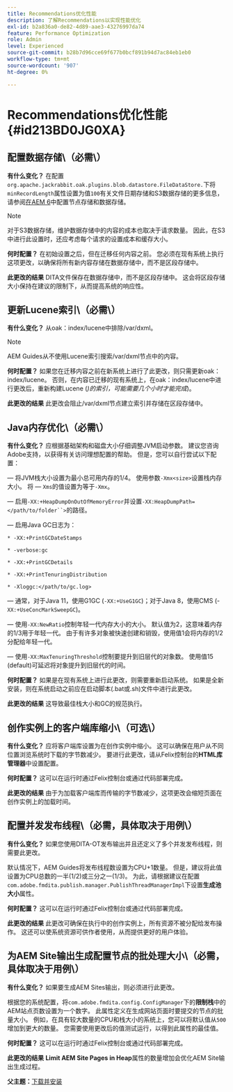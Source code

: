 ```yaml
---
title: Recommendations优化性能
description: 了解Recommendations以实现性能优化
exl-id: b2a836a0-de82-4d89-aae3-43276997da74
feature: Performance Optimization
role: Admin
level: Experienced
source-git-commit: b28b7d96cce69f677b0bcf891b94d7ac84eb1eb0
workflow-type: tm+mt
source-wordcount: '907'
ht-degree: 0%

---
```


# Recommendations优化性能 {#id213BD0JG0XA}

## 配置数据存储\（必需\）

**有什么变化？**
在配置`org.apache.jackrabbit.oak.plugins.blob.datastore.FileDataStore.`下将`minRecordLength`属性设置为值`100`有关文件日期存储和S3数据存储的更多信息，请参阅[在AEM 6](https://helpx.adobe.com/experience-manager/6-5/sites/deploying/using/data-store-config.html)中配置节点存储和数据存储。

>[!NOTE]
>
> 对于S3数据存储，维护数据存储中的内容的成本也取决于请求数量。 因此，在S3中进行此设置时，还应考虑每个请求的设置成本和缓存大小。

**何时配置？**
在初始设置之后，但在迁移任何内容之前。 您必须在现有系统上执行这项更改，以确保将所有新内容存储在数据存储中，而不是区段存储中。

**此更改的结果**
DITA文件保存在数据存储中，而不是区段存储中。 这会将区段存储大小保持在建议的限制下，从而提高系统的响应性。

## 更新Lucene索引\（必需\）

**有什么变化？**
从oak：index/lucene中排除/var/dxml。

>[!NOTE]
>
> AEM Guides从不使用Lucene索引搜索/var/dxml节点中的内容。

**何时配置？**
如果您在迁移内容之前在新系统上进行了此更改，则只需更新oak：index/lucene。 否则，在内容已迁移的现有系统上，在oak：index/lucene中进行更改后，重新构建Lucene \(*)的索引，可能需要几个小时才能完成*\)。

**此更改的结果**
此更改会阻止/var/dxml节点建立索引并存储在区段存储中。

## Java内存优化\（必需\）

**有什么变化？**
应根据基础架构和磁盘大小仔细调整JVM启动参数。 建议您咨询Adobe支持，以获得有关访问理想配置的帮助。 但是，您可以自行尝试以下配置：

 — 将JVM栈大小设置为最小总可用内存的1/4。 使用参数`-Xmx<size>`设置栈内存大小。 将 — `Xms`的值设置为等于`-Xmx`。

 — 启用`-XX:+HeapDumpOnOutOfMemoryError`并设置`-XX:HeapDumpPath=</path/to/folder``>`的路径。

 — 启用Java GC日志为：

`* -XX:+PrintGCDateStamps`

`* -verbose:gc`

`* -XX:+PrintGCDetails`

`* -XX:+PrintTenuringDistribution`

`* -Xloggc:</path/to/gc.log>`

 — 通常，对于Java 11，使用G1GC \(`-XX:+UseG1GC`\)；对于Java 8，使用CMS \(-`XX:+UseConcMarkSweepGC`\)。

 — 使用`-XX:NewRatio`控制年轻一代内存大小的大小。 默认值为2，这意味着内存的1/3用于年轻一代。 由于有许多对象被快速创建和销毁，使用值1会将内存的1/2分配给年轻一代。

 — 使用`-XX:MaxTenuringThreshold`控制要提升到旧层代的对象数。 使用值15 \(default\)可延迟将对象提升到旧层代的时间。

**何时配置？**
如果是在现有系统上进行此更改，则需要重新启动系统。 如果是全新安装，则在系统启动之前应在启动脚本\(.bat或.sh\)文件中进行此更改。

**此更改的结果**
这导致最佳栈大小和GC的规范执行。

## 创作实例上的客户端库缩小\（可选\）

**有什么变化？**
应将客户端库设置为在创作实例中缩小。 这可以确保在用户从不同位置浏览系统时下载的字节数减少。 要进行此更改，请从Felix控制台的**HTML库管理器**&#x200B;中设置配置。

**何时配置？**
这可以在运行时通过Felix控制台或通过代码部署完成。

**此更改的结果**
由于为加载客户端库而传输的字节数减少，这项更改会缩短页面在创作实例上的加载时间。

## 配置并发发布线程\（必需，具体取决于用例\）

**有什么变化？**
如果您使用DITA-OT发布输出并且还定义了多个并发发布线程，则需要此更改。

默认情况下，AEM Guides将发布线程数设置为CPU+1数量。 但是，建议将此值设置为CPU总数的一半\(1/2\)或三分之一\(1/3\)。 为此，请根据建议在配置`com.adobe.fmdita.publish.manager.PublishThreadManagerImpl`下设置&#x200B;**生成池大小**&#x200B;属性。

**何时配置？**
这可以在运行时通过Felix控制台或通过代码部署完成。

**此更改的结果**
此更改可确保在执行中的创作实例上，所有资源不被分配给发布操作。 这还可以使系统资源可供作者使用，从而提供更好的用户体验。

## 为AEM Site输出生成配置节点的批处理大小\（必需，具体取决于用例\）

**有什么变化？**
如果要生成AEM Sites输出，则必须进行此更改。

根据您的系统配置，将`com.adobe.fmdita.config.ConfigManager`下的&#x200B;**限制栈**&#x200B;中的AEM站点页数设置为一个数字。 此属性定义在生成网站页面时要提交的节点的批量大小。 例如，在具有较大数量的CPU和栈大小的系统上，您可以将默认值从`500`增加到更大的数量。 您需要使用更改后的值测试运行，以得到此属性的最佳值。

**何时配置？**
这可以在运行时通过Felix控制台或通过代码部署完成。

**此更改的结果**
**Limit AEM Site Pages in Heap**&#x200B;属性的数量增加会优化AEM Site输出生成过程。


**父主题：**[&#x200B;下载并安装](download-install.md)
